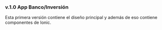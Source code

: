 ### v.1.0 App Banco/Inversión
Esta primera versión contiene el diseño principal y además de eso contiene componentes de Ionic.